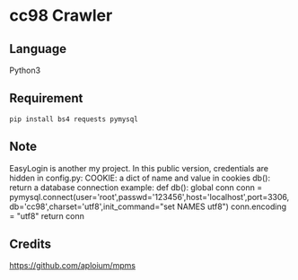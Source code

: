 # cc98 Crawler

## Language
Python3

## Requirement
`pip install bs4 requests pymysql`

## Note
EasyLogin is another my project.
In this public version, credentials are hidden in config.py:
    COOKIE: a dict of name and value in cookies
    db(): return a database connection
        example:
        def db():
            global conn
            conn = pymysql.connect(user='root',passwd='123456',host='localhost',port=3306,db='cc98',charset='utf8',init_command="set NAMES utf8")
            conn.encoding = "utf8"
            return conn

## Credits
https://github.com/aploium/mpms